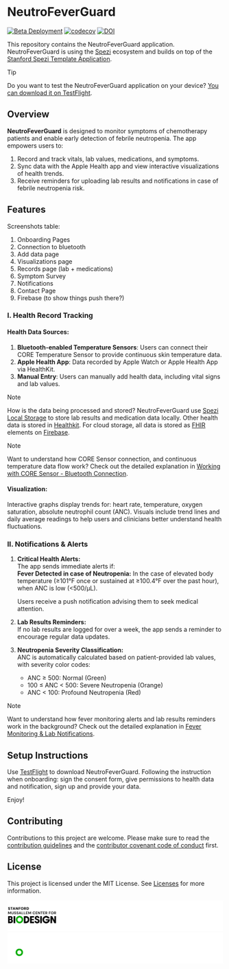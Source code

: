<!--

This source file is part of the NeutroFeverGuard based on the Stanford Spezi Template Application project

SPDX-FileCopyrightText: 2025 Stanford University

SPDX-License-Identifier: MIT

-->

# NeutroFeverGuard

[![Beta Deployment](https://github.com/CS342/2025-NeutroFeverGuard/actions/workflows/beta-deployment.yml/badge.svg)](https://github.com/CS342/2025-NeutroFeverGuard/actions/workflows/beta-deployment.yml)
[![codecov](https://codecov.io/gh/CS342/2025-NeutroFeverGuard/graph/badge.svg?token=2eHfa9JRjS)](https://codecov.io/gh/CS342/2025-NeutroFeverGuard)
[![DOI](https://zenodo.org/badge/DOI/10.5281/zenodo.14740617.svg)](https://doi.org/10.5281/zenodo.14740617)


This repository contains the NeutroFeverGuard application.
NeutroFeverGuard is using the [Spezi](https://github.com/StanfordSpezi/Spezi) ecosystem and builds on top of the [Stanford Spezi Template Application](https://github.com/StanfordSpezi/SpeziTemplateApplication).

> [!TIP]
> Do you want to test the NeutroFeverGuard application on your device? [You can download it on TestFlight](https://testflight.apple.com/join/CAuYHs84).

## Overview
**NeutroFeverGuard** is designed to monitor symptoms of chemotherapy patients and enable early detection of febrile neutropenia. The app empowers users to:  
1. Record and track vitals, lab values, medications, and symptoms.  
2. Sync data with the Apple Health app and view interactive visualizations of health trends.  
3. Receive reminders for uploading lab results and notifications in case of febrile neutropenia risk.

## Features

Screenshots table:

1. Onboarding Pages
2. Connection to bluetooth
3. Add data page
4. Visualizations page
5. Records page (lab + medications)
6. Symptom Survey 
7. Notifications  
8. Contact Page 
9. Firebase (to show things push there?)

### I. Health Record Tracking

#### Health Data Sources:
1. **Bluetooth-enabled Temperature Sensors**: Users can connect their CORE Temperature Sensor to provide continuous skin temperature data.
2. **Apple Health App**: Data recorded by Apple Watch or Apple Health App via HealthKit.  
3. **Manual Entry**: Users can manually add health data, including vital signs and lab values.

> [!NOTE]  
> How is the data being processed and stored? NeutroFeverGuard use [Spezi Local Storage](https://github.com/StanfordSpezi/SpeziStorage) to store lab results and medication data locally. Other health data is stored in [Healthkit](https://github.com/StanfordSpezi/SpeziHealthKit). For cloud storage, all data is stored as [FHIR](https://github.com/StanfordSpezi/SpeziFHIR) elements on [Firebase](https://github.com/StanfordSpezi/SpeziFirebase).

> [!NOTE]  
> Want to understand how CORE Sensor connection, and continuous temperature data flow work? Check out the detailed explanation in [Working with CORE Sensor - Bluetooth Connection](Documentation/BluetoothSensor.md).

#### Visualization:
Interactive graphs display trends for: heart rate, temperature, oxygen saturation, absolute neutrophil count (ANC). Visuals include trend lines and daily average readings to help users and clinicians better understand health fluctuations.

### II. Notifications & Alerts
1. **Critical Health Alerts:**  
   The app sends immediate alerts if:  
   **Fever Detected in case of Neutropenia:** In the case of elevated body temperature (≥101°F once or sustained at ≥100.4°F over the past hour), when ANC is low (<500/µL). 
   
   Users receive a push notification advising them to seek medical attention.

2. **Lab Results Reminders:**  
   If no lab results are logged for over a week, the app sends a reminder to encourage regular data updates.

3. **Neutropenia Severity Classification:**  
   ANC is automatically calculated based on patient-provided lab values, with severity color codes:  
   - ANC ≥ 500: Normal (Green)
   - 100 ≤ ANC < 500: Severe Neutropenia (Orange)  
   - ANC < 100: Profound Neutropenia (Red)

> [!NOTE]  
> Want to understand how fever monitoring alerts and lab results reminders work in the background? Check out the detailed explanation in [Fever Monitoring & Lab Notifications](Documentation/Notification.md).


## Setup Instructions
Use [TestFlight](https://testflight.apple.com/join/CAuYHs84) to download NeutroFeverGuard. Following the instruction when onboarding: sign the consent form, give permissions to health data and notification, sign up and provide your data. 

Enjoy!

## Contributing

Contributions to this project are welcome. Please make sure to read the [contribution guidelines](https://github.com/StanfordSpezi/.github/blob/main/CONTRIBUTING.md) and the [contributor covenant code of conduct](https://github.com/StanfordSpezi/.github/blob/main/CODE_OF_CONDUCT.md) first.


## License

This project is licensed under the MIT License. See [Licenses](LICENSES) for more information.

![Spezi Footer](https://raw.githubusercontent.com/StanfordSpezi/.github/main/assets/FooterLight.png#gh-light-mode-only)
![Spezi Footer](https://raw.githubusercontent.com/StanfordSpezi/.github/main/assets/FooterDark.png#gh-dark-mode-only)
